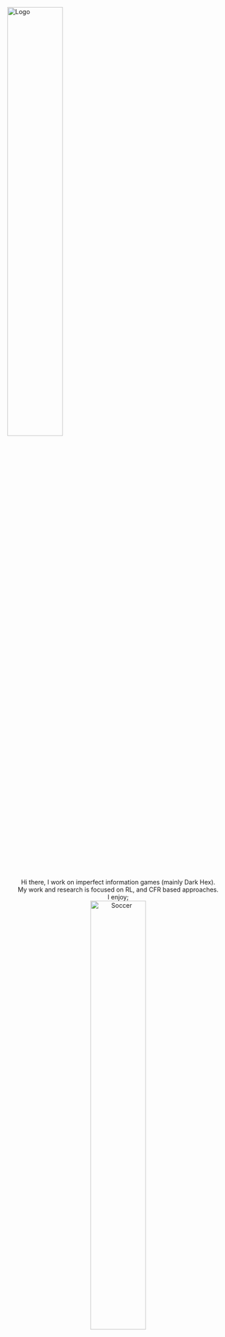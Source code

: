 <img align="center" height="50%" width="auto" src="" alt="Logo"><br><br>
<p align="center">
Hi there, I work on imperfect information games (mainly Dark Hex).<br>
My work and research is focused on RL, and CFR based approaches.<br>
I enjoy;<br>
<img height="50%" width="auto" src="" alt="Soccer">
<img height="50%" width="auto" src="" alt="Graphic Design">
<img height="50%" width="auto" src="" alt="Volleyball">
<img height="50%" width="auto" src="" alt="Reading">
<img height="50%" width="auto" src="" alt="Chocolate">
<img height="50%" width="auto" src="" alt="Dota2">
<br><br>
  <img height="50%" width="auto" src ="https://github-readme-stats.vercel.app/api?username=bedirt&show_icons=true&count_private=true&text_color=4682B4&icon_color=BC8F8F&bg_color=F0F8FF&title_color=2F4F4F&hide_border=true,contribs"><br><br>
  <img src ="https://github-readme-streak-stats.herokuapp.com?user=bedirt&hide_border=true&date_format=j%20M%5B%20Y%5D&background=FFFFFF&ring=4682B4&fire=2F4F4F&sideNums=4682B4&sideLabels=4682B4&stroke=2F4F4F&currStreakNum=142222D9&currStreakLabel=2F4F4F&dates=2F4F4F">
  <br>
  <br>
  <a href="https://www.buymeacoffee.com/btapkan"> <img align="center" src="https://cdn.buymeacoffee.com/buttons/v2/default-orange.png" height="50" width="210" alt="bedirt" /></a>
  <br>
  <br>
   <img src="https://visitor-badge.glitch.me/badge?page_id=bedirt&left_color=#2F4F4F&right_color=#4682B4" alt="visitor badge"/>
</p>
